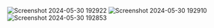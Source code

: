 ![Screenshot 2024-05-30 192922](https://github.com/sabaakhvlediani1/Chat-App/assets/74502365/f078ec71-1af1-4bdb-8b1a-1145837977b5)
![Screenshot 2024-05-30 192910](https://github.com/sabaakhvlediani1/Chat-App/assets/74502365/81c40c85-d1b5-49f9-81d6-eb2bc47a04ac)
![Screenshot 2024-05-30 192853](https://github.com/sabaakhvlediani1/Chat-App/assets/74502365/90c155ae-983a-45d8-8143-41f53b5c27a5)
